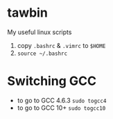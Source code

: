 # tawbin

My useful linux scripts

1. copy `.bashrc` & `.vimrc` to `$HOME`
2. `source ~/.bashrc`

# Switching GCC

- to go to GCC 4.6.3 `sudo togcc4`
- to go to GCC 10+ `sudo togcc10`
